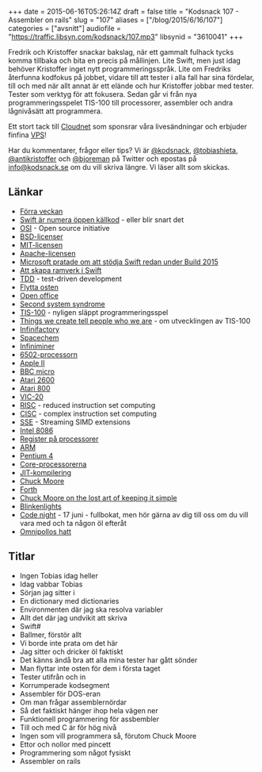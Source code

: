 +++
date = 2015-06-16T05:26:14Z
draft = false
title = "Kodsnack 107 - Assembler on rails"
slug = "107"
aliases = ["/blog/2015/6/16/107"]
categories = ["avsnitt"]
audiofile = "https://traffic.libsyn.com/kodsnack/107.mp3"
libsynid = "3610041"
+++

Fredrik och Kristoffer snackar bakslag, när ett gammalt fulhack tycks komma tillbaka och bita en precis på mållinjen. Lite Swift, men just idag behöver Kristoffer inget nytt programmeringsspråk. Lite om Fredriks återfunna kodfokus på jobbet, vidare till att tester i alla fall har sina fördelar, till och med när allt annat är ett elände och hur Kristoffer jobbar med tester. Tester som verktyg för att fokusera. Sedan går vi från nya programmeringsspelet TIS-100 till processorer, assembler och andra lågnivåsätt att programmera.

Ett stort tack till [Cloudnet](http://www.cloudnet.se) som sponsrar våra livesändningar och erbjuder finfina  [VPS](http://en.wikipedia.org/wiki/Virtual_private_server)!

Har du kommentarer, frågor eller tips? Vi är [@kodsnack](https://www.twitter.com/kodsnack), [@tobiashieta](https://www.twitter.com/tobiashieta), [@antikristoffer](https://www.twitter.com/antikristoffer) och [@bjoreman](https://www.twitter.com/bjoreman) på Twitter och epostas på [info@kodsnack.se](mailto:info@kodsnack.se) om du vill skriva längre. Vi läser allt som skickas.

## Länkar ##
* [Förra veckan](https://kodsnack.se/106/)
* [Swift är numera öppen källkod](https://developer.apple.com/swift/blog/?id=29) - eller blir snart det
* [OSI](https://en.wikipedia.org/wiki/Open_Source_Initiative) - Open source initiative
* [BSD-licenser](https://en.wikipedia.org/wiki/BSD_licenses)
* [MIT-licensen](https://en.wikipedia.org/wiki/MIT_License)
* [Apache-licensen](https://en.wikipedia.org/wiki/Apache_License)
* [Microsoft pratade om att stödja Swift redan under Build 2015](http://www.windowscentral.com/microsoft-also-working-towards-swift-compiler-ios-developers-come-windows-10)
* [Att skapa ramverk i Swift](http://www.swift-studies.com/blog/2014/6/30/creating-a-pure-swift-framework-for-both-ios-and-mac)
* [TDD](https://en.wikipedia.org/wiki/Test-driven_development) - test-driven development
* [Flytta osten](https://en.wikipedia.org/wiki/Who_Moved_My_Cheese%3F)
* [Open office](https://en.wikipedia.org/wiki/Apache_OpenOffice)
* [Second system syndrome](https://en.wikipedia.org/wiki/The_Mythical_Man-Month#The_second-system_effect)
* [TIS-100](http://www.zachtronics.com/tis-100/) - nyligen släppt programmeringsspel
* [Things we create tell people who we are](http://gamasutra.com/view/news/244969/Things_we_create_tell_people_who_we_are_Designing_Zachtronics_TIS100.php) - om utvecklingen av TIS-100
* [Infinifactory](http://www.zachtronics.com/infinifactory/)
* [Spacechem](http://www.zachtronics.com/spacechem/)
* [Infiniminer](http://www.zachtronics.com/infiniminer/)
* [6502-processorn](https://en.wikipedia.org/wiki/MOS_Technology_6502)
* [Apple II](https://en.wikipedia.org/wiki/Apple_II)
* [BBC micro](https://en.wikipedia.org/wiki/BBC_Micro)
* [Atari 2600](https://en.wikipedia.org/wiki/Atari_2600)
* [Atari 800](https://en.wikipedia.org/wiki/Atari_8-bit_family)
* [VIC-20](https://en.wikipedia.org/wiki/Commodore_VIC-20)
* [RISC](https://en.wikipedia.org/wiki/Reduced_instruction_set_computing) - reduced instruction set computing
* [CISC](https://en.wikipedia.org/wiki/Complex_instruction_set_computing) - complex instruction set computing
* [SSE](https://en.wikipedia.org/wiki/Streaming_SIMD_Extensions) - Streaming SIMD extensions
* [Intel 8086](https://en.wikipedia.org/wiki/Intel_8086)
* [Register på processorer](https://en.wikipedia.org/wiki/Processor_register)
* [ARM](https://en.wikipedia.org/wiki/ARM_architecture)
* [Pentium 4](https://en.wikipedia.org/wiki/Pentium_4)
* [Core-processorerna](https://en.wikipedia.org/wiki/Intel_Core)
* [JIT-kompilering](https://en.wikipedia.org/wiki/Just-in-time_compilation)
* [Chuck Moore](http://en.wikipedia.org/wiki/Charles_H._Moore)
* [Forth](http://en.wikipedia.org/wiki/Forth_%28programming_language%29)
* [Chuck Moore on the lost art of keeping it simple](https://www.simple-talk.com/opinion/geek-of-the-week/chuck-moore-on-the-lost-art-of-keeping-it-simple/)
* [Blinkenlights](http://en.wikipedia.org/wiki/Blinkenlights)
* [Code night](http://event.computersweden.se/codenight2/) - 17 juni - fullbokat, men hör gärna av dig till oss om du vill vara med och ta någon öl efteråt
* [Omnipollos hatt](http://www.omnipolloshatt.com/)

## Titlar ##
* Ingen Tobias idag heller
* Idag vabbar Tobias
* Sörjan jag sitter i
* En dictionary med dictionaries
* Environmenten där jag ska resolva variabler
* Allt det där jag undvikit att skriva
* Swift#
* Ballmer, förstör allt
* Vi borde inte prata om det här
* Jag sitter och dricker öl faktiskt
* Det känns ändå bra att alla mina tester har gått sönder
* Man flyttar inte osten för dem i första taget
* Tester utifrån och in
* Korrumperade kodsegment
* Assembler för DOS-eran
* Om man frågar assemblernördar
* Så det faktiskt hänger ihop hela vägen ner
* Funktionell programmering för assbembler
* Till och med C är för hög nivå
* Ingen som vill programmera så, förutom Chuck Moore
* Ettor och nollor med pincett
* Programmering som något fysiskt
* Assembler on rails